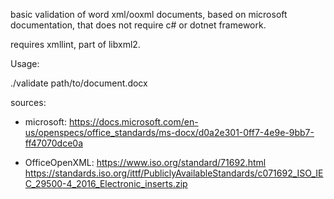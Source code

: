 basic validation of word xml/ooxml documents, based on microsoft documentation, that does not require c# or dotnet framework.

requires xmllint, part of libxml2.

Usage:

./validate path/to/document.docx

sources:

- microsoft:
  https://docs.microsoft.com/en-us/openspecs/office_standards/ms-docx/d0a2e301-0ff7-4e9e-9bb7-ff47070dce0a

- OfficeOpenXML:
  https://www.iso.org/standard/71692.html
  https://standards.iso.org/ittf/PubliclyAvailableStandards/c071692_ISO_IEC_29500-4_2016_Electronic_inserts.zip
